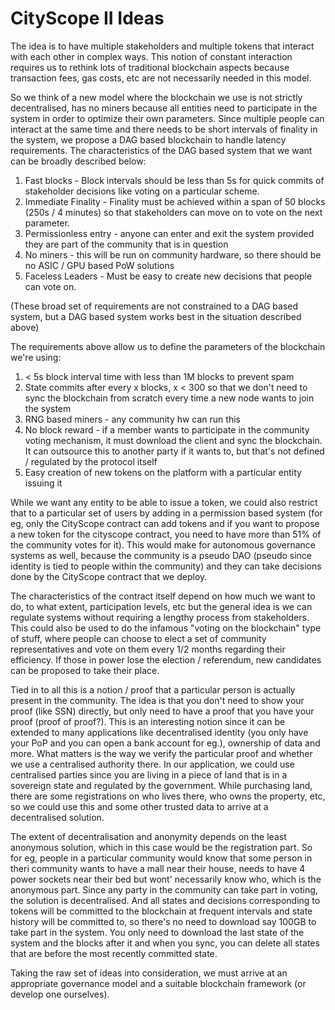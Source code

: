# CityScope II Ideas

The idea is to have multiple stakeholders and multiple tokens that interact with each other in complex ways. This notion of constant interaction requires us to rethink lots of traditional blockchain aspects because transaction fees, gas costs, etc are not necessarily needed in this model.

So we think of a new model where the blockchain we use is not strictly decentralised, has no miners because all entities need to participate in the system in order to optimize their own parameters. Since multiple people can interact at the same time and there needs to be short intervals of finality in the system, we propose a DAG based blockchain to handle latency requirements. The characteristics of the DAG based system that we want can be broadly described below:

1. Fast blocks - Block intervals should be less than 5s for quick commits of stakeholder decisions like voting on a particular scheme.
2. Immediate Finality -  Finality must be achieved within a span of 50 blocks (250s / 4 minutes) so that stakeholders can move on to vote on the next parameter.
3. Permissionless entry - anyone can enter and exit the system provided they are part of the community that is in question
4. No miners - this will be run on community hardware, so there should be no ASIC / GPU based PoW solutions
5. Faceless Leaders - Must be easy to create new decisions that people can vote on.

(These broad set of requirements are not constrained to a DAG based system, but a DAG based system works best in the situation described above)

The requirements above allow us to define the parameters of the blockchain we're using:

1. < 5s block interval time with less than 1M blocks to prevent spam
2. State commits after every x blocks, x < 300 so that we don't need to sync the blockchain from scratch every time a new node wants to join the system
3. RNG based miners - any community hw can run this
4. No block reward - if a member wants to participate in the community voting mechanism, it must download the client and sync the blockchain. It can outsource this to another party if it wants to, but that's not defined / regulated by the protocol itself
5. Easy creation of new tokens on the platform with a particular entity issuing it

While we want any entity to be able to issue a token, we could also restrict that to a particular set of users by adding in a permission based system (for eg, only the CityScope contract can add tokens and if you want to propose a new token for the cityscope contract, you need to have more than 51% of the community votes for it). This would make for autonomous governance systems as well, because the community is a pseudo DAO (pseudo since identity is tied to people within the community) and they can take decisions done by the CityScope contract that we deploy.

The characteristics of the contract itself depend on how much we want to do, to what extent, participation levels, etc but the general idea is we can regulate systems without requiring a lengthy process from stakeholders. This could also be used to do the infamous "voting on the blockchain" type of stuff, where people can choose to elect a set of community representatives and vote on them every 1/2 months regarding their efficiency. If those in power lose the election / referendum, new candidates can be proposed to take their place.

Tied in to all this is a notion / proof that a particular person is actually present in the community. The idea is that you don't need to show your proof (like SSN) directly, but only need to have a proof that you have your proof (proof of proof?). This is an interesting notion since it can be extended to many applications like decentralised identity (you only have your PoP and you can open a bank account for eg.), ownership of data and more. What matters is the way we verify the particular proof and whether we use a centralised authority there. In our application, we could use centralised parties since you are living in a piece of land that is in a sovereign state and regulated by the government. While purchasing land, there are some registrations on who lives there, who owns the property, etc, so we could use this and some other trusted data to arrive at a decentralised solution.

The extent of decentralisation and anonymity depends on the least anonymous solution, which in  this case would be the registration part. So for eg, people in a particular community would know that some person in theri community wants to have a mall near their house, needs to have 4 power sockets near their bed but wont' necessarily know who, which is the anonymous part. Since any party in the community can take part in voting, the solution is decentralised. And all states and decisions corresponding to tokens will be committed to the blockchain at frequent intervals and state history will be committed to, so there's no need to download say 100GB to take part in the system. You only need to download the last state of the system and the blocks after it and when you sync, you can delete all states that are before the most recently committed state.

Taking the raw set of ideas into consideration, we must arrive at an appropriate governance model and a suitable blockchain framework (or develop one ourselves).
